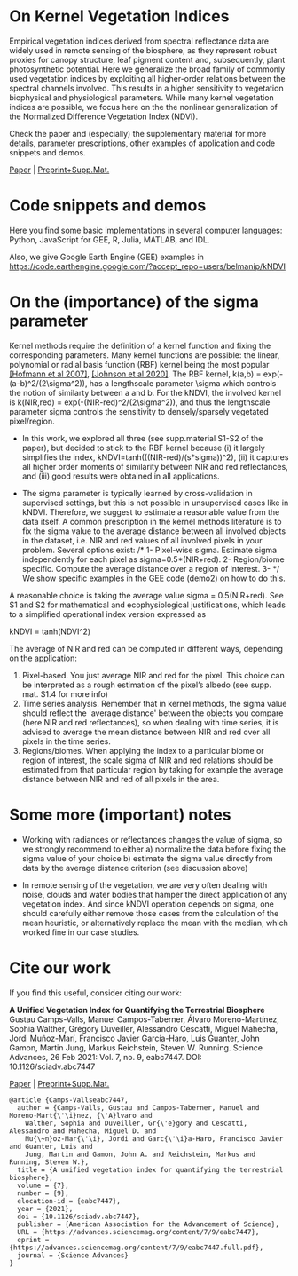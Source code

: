
# On Kernel Vegetation Indices

Empirical vegetation indices derived from spectral reflectance data are widely used in remote sensing of the biosphere, as they represent robust proxies for canopy structure, leaf pigment content and, subsequently, plant photosynthetic potential. Here we generalize the broad family of commonly used vegetation indices by exploiting all  higher-order relations between the spectral channels involved. This results in a higher sensitivity to vegetation biophysical and physiological parameters. While many kernel vegetation indices are possible, we focus here on the the nonlinear generalization of the Normalized Difference Vegetation Index (NDVI). 

Check the paper and (especially) the supplementary material for more details, parameter prescriptions, other examples of application and code snippets and demos. 

<a href="https://advances.sciencemag.org/content/7/9/eabc7447">Paper</a> | <a href="https://zenodo.org/record/4574349">Preprint+Supp.Mat. </a>

# Code snippets and demos

Here you find some basic implementations in several computer languages: Python, JavaScript for GEE, R, Julia, MATLAB, and IDL. 

Also, we give Google Earth Engine (GEE) examples in https://code.earthengine.google.com/?accept_repo=users/belmanip/kNDVI

# On the (importance) of the sigma parameter

Kernel methods require the definition of a kernel function and fixing the corresponding parameters. Many kernel functions are possible: the linear, polynomial or radial basis function (RBF) kernel being the most popular <a href="https://arxiv.org/pdf/math/0701907.pdf">[Hofmann et al 2007]</a>, <a href="https://arxiv.org/pdf/2007.14706.pdf">[Johnson et al 2020]</a>. The RBF kernel, k(a,b) = exp(-(a-b)^2/(2\sigma^2)), has a lengthscale parameter \sigma which controls the notion of similarty between a and b. For the kNDVI, the involved kernel is k(NIR,red) = exp(-(NIR-red)^2/(2\sigma^2)), and thus the lengthscale parameter sigma controls the sensitivity to densely/sparsely vegetated pixel/region.

* In this work, we explored all three (see supp.material S1-S2 of the paper), but decided to stick to the RBF kernel because (i) it largely simplifies the index, kNDVI=tanh(((NIR-red)/(s*sigma))^2), (ii) it captures all higher order moments of similarity between NIR and red reflectances, and (iii) good results were obtained in all applications. 

* The sigma parameter is typically learned by cross-validation in supervised settings, but this is not possible in unsupervised cases like in kNDVI. Therefore, we suggest to estimate a reasonable value from the data itself. A common prescription in the kernel methods literature is to fix the sigma value to the average distance between all involved objects in the dataset, i.e. NIR and red values of all involved pixels in your problem. Several options exist:
/* 
1- Pixel-wise sigma. Estimate sigma independently for each pixel as sigma=0.5*(NIR+red).
2- Region/biome specific. Compute the average distance over a region of interest. 
3- 
*/
We show specific examples in the GEE code (demo2) on how to do this. 


A reasonable choice is taking the average value sigma = 0.5(NIR+red). See S1 and S2 for mathematical and 
ecophysiological justifications, which leads to a simplified operational index version expressed as 

kNDVI = tanh(NDVI^2)

The average of NIR and red can be computed in different ways, depending on the application:

1) Pixel-based. You just average NIR and red for the pixel. This choice can be interpreted as 
         a rough estimation of the pixel’s albedo (see supp. mat. S1.4 for more info)
2) Time series analysis. Remember that in kernel methods, the sigma value should reflect 
         the 'average distance' between the objects you compare (here NIR and red reflectances), so
         when dealing with time series, it is advised to average the mean distance between NIR and red
         over all pixels in the time series. 
3) Regions/biomes. When applying the index to a particular biome or region of interest, the scale sigma of 
         NIR and red relations should be estimated from that particular region by taking for example the 
         average distance between NIR and red of all pixels in the area.

# Some more (important) notes

* Working with radiances or reflectances changes the value of sigma, so we strongly recommend to either 
a) normalize the data before fixing the sigma value of your choice
b) estimate the sigma value directly from data by the average distance criterion (see discussion above)

* In remote sensing of the vegetation, we are very often dealing with noise, clouds and water bodies that hamper the 
direct application of any vegetation index. And since kNDVI operation depends on sigma, one should carefully 
either remove those cases from the calculation of the mean heuristic, or alternatively replace the mean with the median, 
which worked fine in our case studies.




# Cite our work

If you find this useful, consider citing our work:

<b>A Unified Vegetation Index for Quantifying the Terrestrial Biosphere</b>
Gustau Camps-Valls, Manuel Campos-Taberner, Álvaro Moreno-Martı́nez, Sophia Walther, Grégory Duveiller, Alessandro Cescatti, Miguel Mahecha, Jordi Muñoz-Marı́, Francisco Javier García-Haro, Luis Guanter, John Gamon, Martin Jung, Markus Reichstein, Steven W. Running. Science Advances, 26 Feb 2021: Vol. 7, no. 9, eabc7447. DOI: 10.1126/sciadv.abc7447

<a href="https://advances.sciencemag.org/content/7/9/eabc7447">Paper</a> | <a href="https://zenodo.org/record/4574349">Preprint+Supp.Mat. </a>

```
@article {Camps-Vallseabc7447,
  author = {Camps-Valls, Gustau and Campos-Taberner, Manuel and Moreno-Mart{\'\i}nez, {\'A}lvaro and
    Walther, Sophia and Duveiller, Gr{\'e}gory and Cescatti, Alessandro and Mahecha, Miguel D. and
    Mu{\~n}oz-Mar{\'\i}, Jordi and Garc{\'\i}a-Haro, Francisco Javier and Guanter, Luis and
    Jung, Martin and Gamon, John A. and Reichstein, Markus and Running, Steven W.},
  title = {A unified vegetation index for quantifying the terrestrial biosphere},
  volume = {7},
  number = {9},
  elocation-id = {eabc7447},
  year = {2021},
  doi = {10.1126/sciadv.abc7447},
  publisher = {American Association for the Advancement of Science},
  URL = {https://advances.sciencemag.org/content/7/9/eabc7447},
  eprint = {https://advances.sciencemag.org/content/7/9/eabc7447.full.pdf},
  journal = {Science Advances}
}
```
